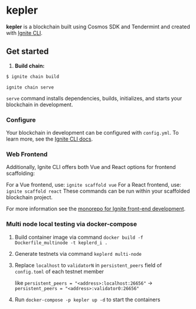 # kepler

**kepler** is a blockchain built using Cosmos SDK and Tendermint and created with [Ignite CLI](https://ignite.com/cli).

## Get started

1. **Build chain:**
```bash
$ ignite chain build
```




```
ignite chain serve
```

`serve` command installs dependencies, builds, initializes, and starts your blockchain in development.

### Configure

Your blockchain in development can be configured with `config.yml`. To learn more, see the [Ignite CLI docs](https://docs.ignite.com).

### Web Frontend

Additionally, Ignite CLI offers both Vue and React options for frontend scaffolding:

For a Vue frontend, use: `ignite scaffold vue`
For a React frontend, use: `ignite scaffold react`
These commands can be run within your scaffolded blockchain project.


For more information see the [monorepo for Ignite front-end development](https://github.com/ignite/web).

### Multi node local testing via docker-compose

1. Build container image via command `docker build -f Dockerfile_multinode -t keplerd_i .`
2. Generate testnets via command `keplerd multi-node`
3. Replace `localhost` to `validatorN` in `persistent_peers` field of `config.toml` of each testnet member

   like `persistent_peers = "<address>:localhost:26656"` -> `persistent_peers = "<address>:validator0:26656"`
4. Run `docker-compose -p kepler up -d` to start the containers
